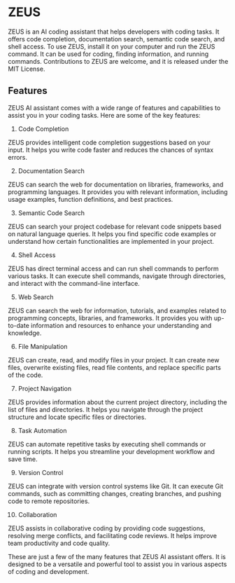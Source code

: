 # ZEUS

ZEUS is an AI coding assistant that helps developers with coding tasks. It offers code completion, documentation search, semantic code search, and shell access. To use ZEUS, install it on your computer and run the ZEUS command. It can be used for coding, finding information, and running commands. Contributions to ZEUS are welcome, and it is released under the MIT License.

## Features

ZEUS AI assistant comes with a wide range of features and capabilities to assist you in your coding tasks. Here are some of the key features:

1. Code Completion

ZEUS provides intelligent code completion suggestions based on your input. It helps you write code faster and reduces the chances of syntax errors.

2. Documentation Search

ZEUS can search the web for documentation on libraries, frameworks, and programming languages. It provides you with relevant information, including usage examples, function definitions, and best practices.

3. Semantic Code Search

ZEUS can search your project codebase for relevant code snippets based on natural language queries. It helps you find specific code examples or understand how certain functionalities are implemented in your project.

4. Shell Access

ZEUS has direct terminal access and can run shell commands to perform various tasks. It can execute shell commands, navigate through directories, and interact with the command-line interface.

5. Web Search

ZEUS can search the web for information, tutorials, and examples related to programming concepts, libraries, and frameworks. It provides you with up-to-date information and resources to enhance your understanding and knowledge.

6. File Manipulation

ZEUS can create, read, and modify files in your project. It can create new files, overwrite existing files, read file contents, and replace specific parts of the code.

7. Project Navigation

ZEUS provides information about the current project directory, including the list of files and directories. It helps you navigate through the project structure and locate specific files or directories.

8. Task Automation

ZEUS can automate repetitive tasks by executing shell commands or running scripts. It helps you streamline your development workflow and save time.

9. Version Control

ZEUS can integrate with version control systems like Git. It can execute Git commands, such as committing changes, creating branches, and pushing code to remote repositories.

10. Collaboration

ZEUS assists in collaborative coding by providing code suggestions, resolving merge conflicts, and facilitating code reviews. It helps improve team productivity and code quality.

These are just a few of the many features that ZEUS AI assistant offers. It is designed to be a versatile and powerful tool to assist you in various aspects of coding and development.
